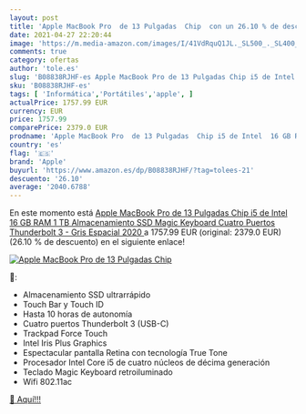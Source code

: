 ```yaml
---
layout: post
title: 'Apple MacBook Pro  de 13 Pulgadas  Chip  con un 26.10 % de descuento'
date: 2021-04-27 22:20:44
image: 'https://m.media-amazon.com/images/I/41VdRquQ1JL._SL500_._SL400_.jpg'
comments: true
category: ofertas
author: 'tole.es'
slug: 'B08838RJHF-es Apple MacBook Pro de 13 Pulgadas Chip i5 de Intel 16 GB...'
sku: 'B08838RJHF-es'
tags: [ 'Informática','Portátiles','apple', ]
actualPrice: 1757.99 EUR
currency: EUR
price: 1757.99
comparePrice: 2379.0 EUR
prodname: 'Apple MacBook Pro  de 13 Pulgadas  Chip i5 de Intel  16 GB RAM  1 TB Almacenamiento SSD  Magic Keyboard  Cuatro Puertos Thunderbolt 3  - Gris Espacial  2020 '
country: 'es'
flag: '🇪🇸'
brand: 'Apple'
buyurl: 'https://www.amazon.es/dp/B08838RJHF/?tag=tolees-21'
descuento: '26.10'
average: '2040.6788'
---
```


En este momento está [Apple MacBook Pro  de 13 Pulgadas  Chip i5 de Intel  16 GB RAM  1 TB Almacenamiento SSD  Magic Keyboard  Cuatro Puertos Thunderbolt 3  - Gris Espacial  2020 ](https://www.amazon.es/dp/B08838RJHF/?tag=tolees-21) a 1757.99 EUR (original: 2379.0 EUR) (26.10 %  de descuento) en el siguiente enlace!

[![Apple MacBook Pro  de 13 Pulgadas  Chip ](https://m.media-amazon.com/images/I/41VdRquQ1JL._SL500_._SL400_.jpg)](https://www.amazon.es/dp/B08838RJHF/?tag=tolees-21)

🔎:

- Almacenamiento SSD ultrarrápido
- Touch Bar y Touch ID
- Hasta 10 horas de autonomía
- Cuatro puertos Thunderbolt 3 (USB-C)
- Trackpad Force Touch
- Intel Iris Plus Graphics
- Espectacular pantalla Retina con tecnología True Tone
- Procesador Intel Core i5 de cuatro núcleos de décima generación
- Teclado Magic Keyboard retroiluminado
- Wifi 802.11ac

[🛒 Aquí!!!](https://www.amazon.es/dp/B08838RJHF/?tag=tolees-21)
